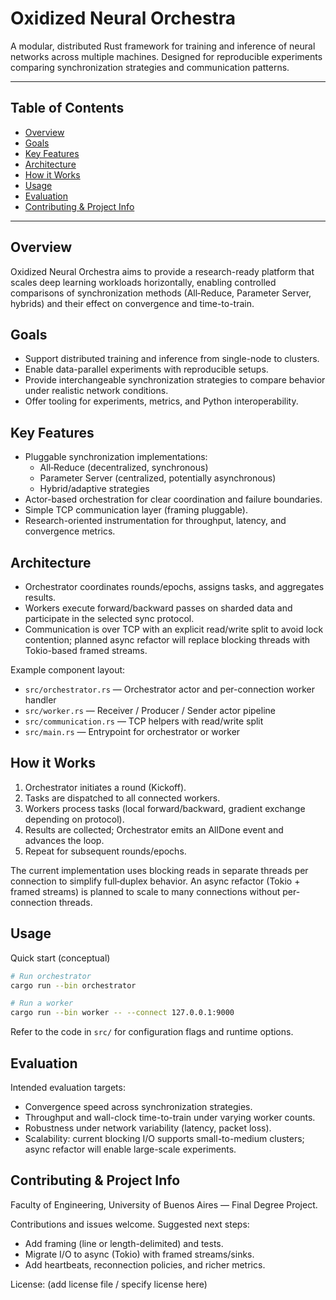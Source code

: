 # Oxidized Neural Orchestra

A modular, distributed Rust framework for training and inference of neural networks across multiple machines. Designed for reproducible experiments comparing synchronization strategies and communication patterns.

---

## Table of Contents

- [Overview](#overview)
- [Goals](#goals)
- [Key Features](#key-features)
- [Architecture](#architecture)
- [How it Works](#how-it-works)
- [Usage](#usage)
- [Evaluation](#evaluation)
- [Contributing & Project Info](#contributing--project-info)

---

## Overview

Oxidized Neural Orchestra aims to provide a research-ready platform that scales deep learning workloads horizontally, enabling controlled comparisons of synchronization methods (All‑Reduce, Parameter Server, hybrids) and their effect on convergence and time-to-train.

## Goals

- Support distributed training and inference from single-node to clusters.
- Enable data-parallel experiments with reproducible setups.
- Provide interchangeable synchronization strategies to compare behavior under realistic network conditions.
- Offer tooling for experiments, metrics, and Python interoperability.

## Key Features

- Pluggable synchronization implementations:
  - All‑Reduce (decentralized, synchronous)
  - Parameter Server (centralized, potentially asynchronous)
  - Hybrid/adaptive strategies
- Actor-based orchestration for clear coordination and failure boundaries.
- Simple TCP communication layer (framing pluggable).
- Research-oriented instrumentation for throughput, latency, and convergence metrics.

## Architecture

- Orchestrator coordinates rounds/epochs, assigns tasks, and aggregates results.
- Workers execute forward/backward passes on sharded data and participate in the selected sync protocol.
- Communication is over TCP with an explicit read/write split to avoid lock contention; planned async refactor will replace blocking threads with Tokio-based framed streams.

Example component layout:
- `src/orchestrator.rs` — Orchestrator actor and per-connection worker handler
- `src/worker.rs` — Receiver / Producer / Sender actor pipeline
- `src/communication.rs` — TCP helpers with read/write split
- `src/main.rs` — Entrypoint for orchestrator or worker

## How it Works

1. Orchestrator initiates a round (Kickoff).
2. Tasks are dispatched to all connected workers.
3. Workers process tasks (local forward/backward, gradient exchange depending on protocol).
4. Results are collected; Orchestrator emits an AllDone event and advances the loop.
5. Repeat for subsequent rounds/epochs.

The current implementation uses blocking reads in separate threads per connection to simplify full‑duplex behavior. An async refactor (Tokio + framed streams) is planned to scale to many connections without per-connection threads.

## Usage

Quick start (conceptual)
```bash
# Run orchestrator
cargo run --bin orchestrator

# Run a worker
cargo run --bin worker -- --connect 127.0.0.1:9000
```
Refer to the code in `src/` for configuration flags and runtime options.

## Evaluation

Intended evaluation targets:
- Convergence speed across synchronization strategies.
- Throughput and wall-clock time-to-train under varying worker counts.
- Robustness under network variability (latency, packet loss).
- Scalability: current blocking I/O supports small-to-medium clusters; async refactor will enable large-scale experiments.

## Contributing & Project Info

Faculty of Engineering, University of Buenos Aires — Final Degree Project.

Contributions and issues welcome. Suggested next steps:
- Add framing (line or length-delimited) and tests.
- Migrate I/O to async (Tokio) with framed streams/sinks.
- Add heartbeats, reconnection policies, and richer metrics.

License: (add license file / specify license here)
